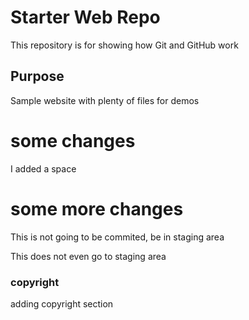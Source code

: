 # Starter Web Repo

This repository is for showing how Git and GitHub work

## Purpose

Sample website with plenty of files for demos

# some changes

I added a space

# some more changes
This is not going to be commited, be in staging area

This does not even go to staging area

### copyright
adding copyright section